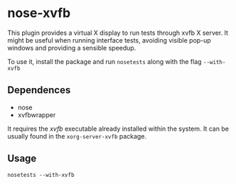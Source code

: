 # nose-xvfb

This plugin provides a virtual X display to run tests through xvfb X server.
It might be useful when running interface tests, avoiding visible pop-up windows and providing a sensible speedup.

To use it, install the package and run `nosetests` along with the flag `--with-xvfb`

## Dependences

- nose
- xvfbwrapper

It requires the _xvfb_ executable already installed within the system. It can be usually found in the `xorg-server-xvfb` package.

## Usage

	nosetests --with-xvfb
